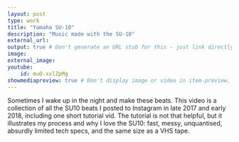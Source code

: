 ```yaml
---
layout: post
type: work
title: "Yamaha SU-10"
description: "Music made with the SU-10"
external_url: 
output: true # Don't generate an URL stub for this - just link directly to external_url from projects index
image: 
external_image:
youtube:
    id: muO-xxlZpMg
showmediapreview: true # Don't display image or video in item-preview, even if present
---
```


Sometimes I wake up in the night and make these beats. This video is a collection of all the SU10 beats I posted to Instagram in late 2017 and early 2018, including one short tutorial vid. The tutorial is not that helpful, but it illustrates my process and why I love the SU10: fast, messy, unquantised, absurdly limited tech specs, and the same size as a VHS tape.